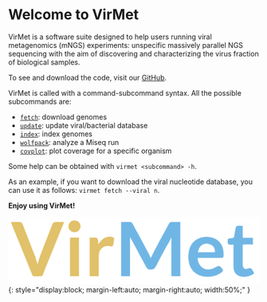 # Welcome to VirMet

VirMet is a software suite designed to help users running viral metagenomics (mNGS) experiments: unspecific massively parallel NGS sequencing with the aim of discovering and characterizing the virus fraction of biological samples.

To see and download the code, visit our [GitHub](https://github.com/medvir/VirMet/).

VirMet is called with a command-subcommand syntax. All the possible subcommands are:

* [`fetch`](./Preparation.md): download genomes
* [`update`](./Preparation.md): update viral/bacterial database
* [`index`](./Preparation.md): index genomes
* [`wolfpack`](./Wolfpack.md): analyze a Miseq run
* [`covplot`](./Covplot.md): plot coverage for a specific organism

Some help can be obtained with `virmet <subcommand> -h`.

As an example, if you want to download the viral nucleotide database, you can use it as follows:
`virmet fetch --viral n`.

**Enjoy using VirMet!**

![](assets/logo.svg){: style="display:block; margin-left:auto; margin-right:auto; width:50%;" }
